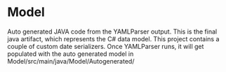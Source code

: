 # Model 

Auto generated JAVA code from the YAMLParser output. 
This is the final java artifact, which represents the C# data model. 
This project contains a couple of custom date serializers.
Once YAMLParser runs, it will get populated with the auto generated model in Model/src/main/java/Model/Autogenerated/
